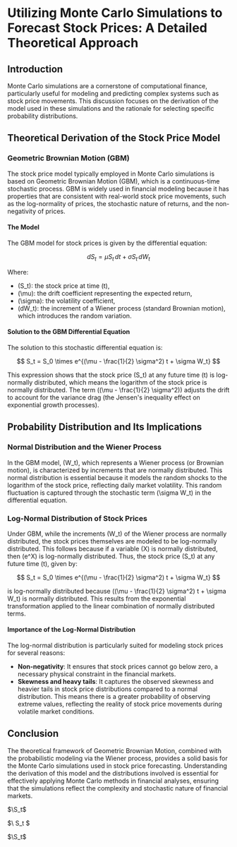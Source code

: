 # Utilizing Monte Carlo Simulations to Forecast Stock Prices: A Detailed Theoretical Approach

## Introduction

Monte Carlo simulations are a cornerstone of computational finance, particularly useful for modeling and predicting complex systems such as stock price movements. This discussion focuses on the derivation of the model used in these simulations and the rationale for selecting specific probability distributions.

## Theoretical Derivation of the Stock Price Model

### Geometric Brownian Motion (GBM)

The stock price model typically employed in Monte Carlo simulations is based on Geometric Brownian Motion (GBM), which is a continuous-time stochastic process. GBM is widely used in financial modeling because it has properties that are consistent with real-world stock price movements, such as the log-normality of prices, the stochastic nature of returns, and the non-negativity of prices.

#### The Model

The GBM model for stock prices is given by the differential equation:

$$
dS_t = \mu S_t \, dt + \sigma S_t \, dW_t
$$

Where:

- \(S_t\): the stock price at time \(t\),
- \(\mu\): the drift coefficient representing the expected return,
- \(\sigma\): the volatility coefficient,
- \(dW_t\): the increment of a Wiener process (standard Brownian motion), which introduces the random variation.

#### Solution to the GBM Differential Equation

The solution to this stochastic differential equation is:

$$
S_t = S_0 \times e^{(\mu - \frac{1}{2} \sigma^2) t + \sigma W_t}
$$

This expression shows that the stock price \(S_t\) at any future time \(t\) is log-normally distributed, which means the logarithm of the stock price is normally distributed. The term \((\mu - \frac{1}{2} \sigma^2)\) adjusts the drift to account for the variance drag (the Jensen's inequality effect on exponential growth processes).

## Probability Distribution and Its Implications

### Normal Distribution and the Wiener Process

In the GBM model, \(W_t\), which represents a Wiener process (or Brownian motion), is characterized by increments that are normally distributed. This normal distribution is essential because it models the random shocks to the logarithm of the stock price, reflecting daily market volatility. This random fluctuation is captured through the stochastic term \(\sigma W_t\) in the differential equation.

### Log-Normal Distribution of Stock Prices

Under GBM, while the increments \(W_t\) of the Wiener process are normally distributed, the stock prices themselves are modeled to be log-normally distributed. This follows because if a variable \(X\) is normally distributed, then \(e^X\) is log-normally distributed. Thus, the stock price \(S_t\) at any future time \(t\), given by:

$$
S_t = S_0 \times e^{(\mu - \frac{1}{2} \sigma^2) t + \sigma W_t}
$$

is log-normally distributed because \((\mu - \frac{1}{2} \sigma^2) t + \sigma W_t\) is normally distributed. This results from the exponential transformation applied to the linear combination of normally distributed terms.

#### Importance of the Log-Normal Distribution

The log-normal distribution is particularly suited for modeling stock prices for several reasons:

- **Non-negativity**: It ensures that stock prices cannot go below zero, a necessary physical constraint in the financial markets.
- **Skewness and heavy tails**: It captures the observed skewness and heavier tails in stock price distributions compared to a normal distribution. This means there is a greater probability of observing extreme values, reflecting the reality of stock price movements during volatile market conditions.

## Conclusion

The theoretical framework of Geometric Brownian Motion, combined with the probabilistic modeling via the Wiener process, provides a solid basis for the Monte Carlo simulations used in stock price forecasting. Understanding the derivation of this model and the distributions involved is essential for effectively applying Monte Carlo methods in financial analyses, ensuring that the simulations reflect the complexity and stochastic nature of financial markets.

$\S_t$

$\ S_t $

$\S_t$

